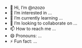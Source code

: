 - 👋 Hi, I’m @nzozo
- 👀 I’m interested in ...
- 🌱 I’m currently learning ...
- 💞️ I’m looking to collaborate on ...
- 📫 How to reach me ...
- 😄 Pronouns: ...
- ⚡ Fun fact: ...

<!---
nzozo/nzozo is a ✨ special ✨ repository because its `README.md` (this file) appears on your GitHub profile.
You can click the Preview link to take a look at your changes.
--->

